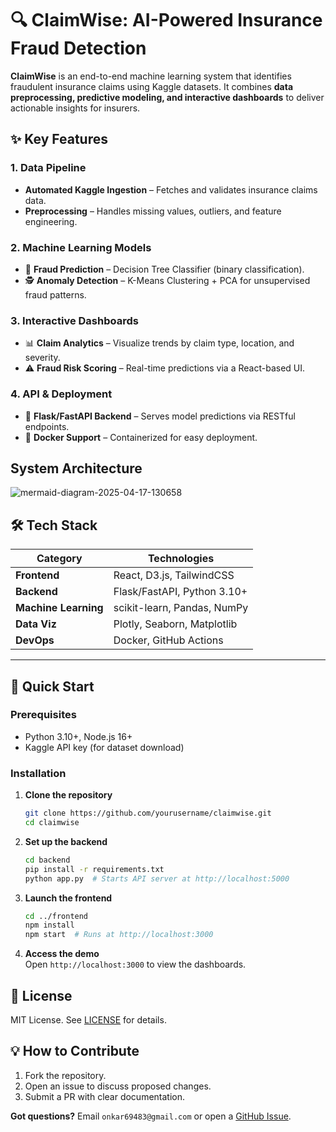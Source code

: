 # 🔍 ClaimWise: AI-Powered Insurance Fraud Detection  

**ClaimWise** is an end-to-end machine learning system that identifies fraudulent insurance claims using Kaggle datasets. It combines **data preprocessing, predictive modeling, and interactive dashboards** to deliver actionable insights for insurers.  

## ✨ Key Features  

### **1. Data Pipeline**  
- **Automated Kaggle Ingestion** – Fetches and validates insurance claims data.  
- **Preprocessing** – Handles missing values, outliers, and feature engineering.  

### **2. Machine Learning Models**  
- 🎯 **Fraud Prediction** – Decision Tree Classifier (binary classification).  
- 🕵️ **Anomaly Detection** – K-Means Clustering + PCA for unsupervised fraud patterns.  

### **3. Interactive Dashboards**  
- 📊 **Claim Analytics** – Visualize trends by claim type, location, and severity.  
- ⚠️ **Fraud Risk Scoring** – Real-time predictions via a React-based UI.  

### **4. API & Deployment**  
- 🚀 **Flask/FastAPI Backend** – Serves model predictions via RESTful endpoints.  
- 🐳 **Docker Support** – Containerized for easy deployment.  

##  System Architecture  

![mermaid-diagram-2025-04-17-130658](https://github.com/user-attachments/assets/0041d40a-6fb6-4513-9f52-b5b767d0bcdb)

## 🛠️ Tech Stack  

| **Category**       | **Technologies**                          |  
|--------------------|------------------------------------------|  
| **Frontend**       | React, D3.js, TailwindCSS                |  
| **Backend**        | Flask/FastAPI, Python 3.10+              |  
| **Machine Learning** | scikit-learn, Pandas, NumPy             |  
| **Data Viz**       | Plotly, Seaborn, Matplotlib              |  
| **DevOps**         | Docker, GitHub Actions                   |  

---

## 🚀 Quick Start  

### **Prerequisites**  
- Python 3.10+, Node.js 16+  
- Kaggle API key (for dataset download)  

### **Installation**  

1. **Clone the repository**  
   ```bash  
   git clone https://github.com/yourusername/claimwise.git  
   cd claimwise  
   ```  

2. **Set up the backend**  
   ```bash  
   cd backend  
   pip install -r requirements.txt  
   python app.py  # Starts API server at http://localhost:5000  
   ```  

3. **Launch the frontend**  
   ```bash  
   cd ../frontend  
   npm install  
   npm start  # Runs at http://localhost:3000  
   ```  

4. **Access the demo**  
   Open `http://localhost:3000` to view the dashboards.  

## 📜 License  
MIT License. See [LICENSE](LICENSE) for details.  

## 💡 How to Contribute  
1. Fork the repository.  
2. Open an issue to discuss proposed changes.  
3. Submit a PR with clear documentation.  

**Got questions?** Email `onkar69483@gmail.com` or open a [GitHub Issue](https://github.com/onkar69483/insurance-fraud-analysis/issues).  
